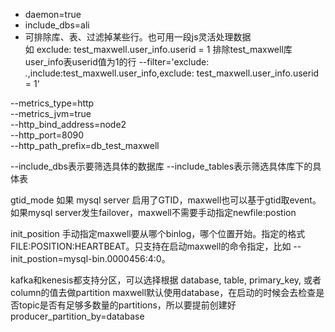 - daemon=true  
- include_dbs=ali   
- 可排除库、表、过滤掉某些行。也可用一段js灵活处理数据   
    如 exclude: test_maxwell.user_info.userid = 1 排除test_maxwell库user_info表userid值为1的行
 --filter='exclude: *.*,include:test_maxwell.user_info,exclude: test_maxwell.user_info.userid = 1' 
 
 --metrics_type=http \
 --metrics_jvm=true \
 --http_bind_address=node2 \
 --http_port=8090 \
 --http_path_prefix=db_test_maxwell
 
 --include_dbs表示要筛选具体的数据库 --include_tables表示筛选具体库下的具体表


gtid_mode
如果 mysql server 启用了GTID，maxwell也可以基于gtid取event。如果mysql server发生failover，maxwell不需要手动指定newfile:postion


init_position
手动指定maxwell要从哪个binlog，哪个位置开始。指定的格式FILE:POSITION:HEARTBEAT。只支持在启动maxwell的命令指定，比如 --init_postion=mysql-bin.0000456:4:0。


kafka和kenesis都支持分区，可以选择根据 database, table, primary_key, 或者column的值去做partition
maxwell默认使用database，在启动的时候会去检查是否topic是否有足够多数量的partitions，所以要提前创建好
producer_partition_by=database